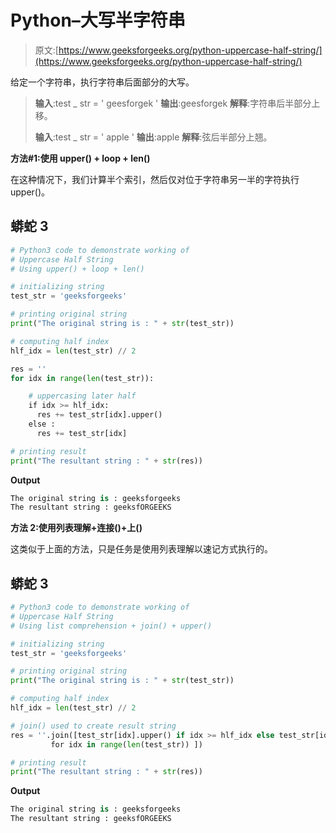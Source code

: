 # Python–大写半字符串

> 原文:[https://www.geeksforgeeks.org/python-uppercase-half-string/](https://www.geeksforgeeks.org/python-uppercase-half-string/)

给定一个字符串，执行字符串后面部分的大写。

> **输入**:test _ str = ' geesforgek '
> **输出**:geesforgek
> **解释**:字符串后半部分上移。
> 
> **输入**:test _ str = ' apple '
> **输出**:apple
> **解释**:弦后半部分上翘。

**方法#1:使用 upper() + loop + len()**

在这种情况下，我们计算半个索引，然后仅对位于字符串另一半的字符执行 upper()。

## 蟒蛇 3

```py
# Python3 code to demonstrate working of 
# Uppercase Half String
# Using upper() + loop + len()

# initializing string
test_str = 'geeksforgeeks'

# printing original string
print("The original string is : " + str(test_str))

# computing half index
hlf_idx = len(test_str) // 2

res = ''
for idx in range(len(test_str)):

    # uppercasing later half
    if idx >= hlf_idx:
      res += test_str[idx].upper()
    else :
      res += test_str[idx]

# printing result 
print("The resultant string : " + str(res)) 
```

**Output**

```py
The original string is : geeksforgeeks
The resultant string : geeksfORGEEKS

```

**方法 2:使用列表理解+连接()+上()**

这类似于上面的方法，只是任务是使用列表理解以速记方式执行的。

## 蟒蛇 3

```py
# Python3 code to demonstrate working of 
# Uppercase Half String
# Using list comprehension + join() + upper()

# initializing string
test_str = 'geeksforgeeks'

# printing original string
print("The original string is : " + str(test_str))

# computing half index
hlf_idx = len(test_str) // 2

# join() used to create result string 
res = ''.join([test_str[idx].upper() if idx >= hlf_idx else test_str[idx]
         for idx in range(len(test_str)) ])

# printing result 
print("The resultant string : " + str(res)) 
```

**Output**

```py
The original string is : geeksforgeeks
The resultant string : geeksfORGEEKS

```